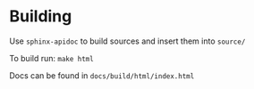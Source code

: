 Building
========
Use `sphinx-apidoc` to build sources and insert them into `source/`

To build run: `make html`

Docs can be found in `docs/build/html/index.html`
